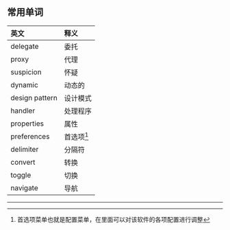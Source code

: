 ## 常用单词

| 英文           | 释义       |
| :------------- | :--------- |
| delegate       | 委托       |
| proxy          | 代理       |
| suspicion      | 怀疑       |
| dynamic        | 动态的     |
| design pattern | 设计模式   |
| handler        | 处理程序   |
| properties     | 属性       |
| preferences    | 首选项[^1] |
| delimiter      | 分隔符     |
| convert        | 转换       |
| toggle         | 切换       |
| navigate       | 导航       |







---

[^1]: 首选项菜单也就是配置菜单，在里面可以对该软件的各项配置进行调整